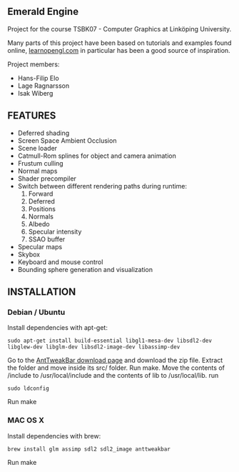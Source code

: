 Emerald Engine
--------

Project for the course TSBK07 - Computer Graphics at Linköping University.

Many parts of this project have been based on tutorials and examples found online, [learnopengl.com](http://www.learnopengl.com) in particular has been a good source of inspiration.

Project members:
 - Hans-Filip Elo
 - Lage Ragnarsson
 - Isak Wiberg


FEATURES
--------
 - Deferred shading
 - Screen Space Ambient Occlusion
 - Scene loader
 - Catmull-Rom splines for object and camera animation
 - Frustum culling
 - Normal maps
 - Shader precompiler
 - Switch between different rendering paths during runtime:
   1. Forward
   2. Deferred
   3. Positions
   4. Normals
   5. Albedo
   6. Specular intensity
   7. SSAO buffer
 - Specular maps
 - Skybox
 - Keyboard and mouse control
 - Bounding sphere generation and visualization


INSTALLATION
--------

### Debian / Ubuntu
Install dependencies with apt-get:

```shell
sudo apt-get install build-essential libgl1-mesa-dev libsdl2-dev libglew-dev libglm-dev libsdl2-image-dev libassimp-dev
```

Go to the [AntTweakBar download page](http://anttweakbar.sourceforge.net/doc/tools:anttweakbar:download) and download the zip file. Extract the folder and move inside its src/ folder. Run make. Move the contents of /include to /usr/local/include and the contents of lib to /usr/local/lib. run
```shell
sudo ldconfig
```

Run make

### MAC OS X
Install dependencies with brew:

```shell
brew install glm assimp sdl2 sdl2_image anttweakbar
```

Run make

